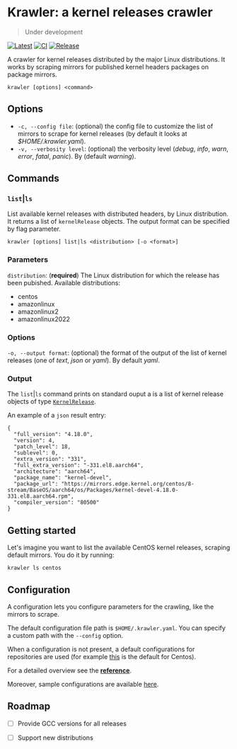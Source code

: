 # Krawler: a kernel releases crawler

> Under development

[![Latest](https://img.shields.io/github/v/release/maxgio92/krawler)](https://github.com/maxgio92/krawler/releases/latest)
[![CI](https://github.com/maxgio92/krawler/actions/workflows/ci.yaml/badge.svg)](https://github.com/maxgio92/krawler/actions/workflows/ci.yaml)
[![Release](https://github.com/maxgio92/krawler/actions/workflows/release.yaml/badge.svg)](https://github.com/maxgio92/krawler/actions/workflows/release.yaml)

A crawler for kernel releases distributed by the major Linux distributions.
It works by scraping mirrors for published kernel headers packages on package mirrors.

```
krawler [options] <command>
```

## Options
- `-c, --config file`: (optional) the config file to customize the list of mirrors to scrape for kernel releases (by default it looks at *$HOME/.krawler.yaml*).
- `-v, --verbosity level`: (optional) the verbosity level (*debug*, *info*, *warn*, *error*, *fatal*, *panic*). By (default *warning*).

## Commands

### `list`|`ls`

List available kernel releases with distributed headers, by Linux distribution.
It returns a list of `kernelRelease` objects. The output format can be specified by flag parameter.

```
krawler [options] list|ls <distribution> [-o <format>] 
```

### Parameters
`distribution`: (**required**) The Linux distribution for which the release has been pubished.
Available distributions:

- centos
- amazonlinux
- amazonlinux2
- amazonlinux2022

### Options
`-o, --output format`: (optional) the format of the output of the list of kernel releases (one of *text*, *json* or *yaml*). By default *yaml*.

### Output

The `list`|`ls` command prints on standard ouput a is a list of kernel release objects of type [`KernelRelease`](https://github.com/maxgio92/krawler/blob/main/pkg/kernelrelease/kernelrelease.go#L16).

An example of a `json` result entry:

```
{
  "full_version": "4.18.0",
  "version": 4,
  "patch_level": 18,
  "sublevel": 0,
  "extra_version": "331",
  "full_extra_version": "-331.el8.aarch64",
  "architecture": "aarch64",
  "package_name": "kernel-devel",
  "package_url": "https://mirrors.edge.kernel.org/centos/8-stream/BaseOS/aarch64/os/Packages/kernel-devel-4.18.0-331.el8.aarch64.rpm",
  "compiler_version": "80500"
}
```

## Getting started

Let's imagine you want to list the available CentOS kernel releases, scraping default mirrors. You do it by running:

```
krawler ls centos
```

## Configuration

A configuration lets you configure parameters for the crawling, like the mirrors to scrape.

The default configuration file path is `$HOME/.krawler.yaml`. You can specify a custom path with the `--config` option.

When a configuration is not present, a default configurations for repositories are used (for example [this](https://github.com/maxgio92/krawler/blob/main/pkg/distro/centos/constants.go#L20) is the default for Centos).

For a detailed overview see the [**reference**](docs/reference/CONFIG.md).

Moreover, sample configurations are available [here](./config/samples).

## Roadmap

- [ ] Provide GCC versions for all releases
- [ ] Support new distributions

